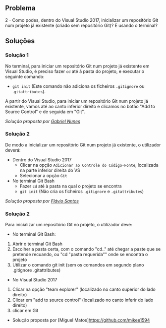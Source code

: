 ## Problema

2 - Como podes, dentro do Visual Studio 2017, inicializar
um repositório Git num projeto já existente (criado sem
repositório Git)? E usando o terminal?

## Soluções

### Solução 1

No terminal, para iniciar um repositório Git num
projeto já existente em Visual Studio, é preciso fazer
`cd` até à pasta do projeto, e executar o seguinte comando:

* `git init` (Este comando não adiciona os ficheiros
`.gitignore` ou .`gitattributes`).

A partir do Visual Studio, para iniciar um repositório Git num projeto já
existente, vamos até ao canto inferior direito e clicamos no botão "Add
to Source Control" e de seguida em "Git".

*Solução proposta por [Gabriel Nunes](https://github.com/twinventur)*

### Solução 2

De modo a inicializar um repositório Git num projeto já existente, o utilizador
deverá:

* Dentro do Visual Studio 2017
  * Clicar na opção `Adicionar ao Controle do Código-Fonte`, localizada na
    parte inferior direita do VS
  * Selecionar a opção `Git`
* No terminal Git Bash
  * Fazer `cd` até à pasta na qual o projeto se encontra
  * `git init` (Não cria os ficheiros `.gitignore` e `.gitattributes`)

*Solução proposta por [Flávio Santos](https://github.com/fs000)*




### Solução 2

Para inicializar um repositório Git no projeto, o utilizador deve:
* No terminal Git Bash:
 1. Abrir o terminal Git Bash 
 2. Escolher a pasta certa, com o comando "cd.." até chegar a paste que se pretende recuando,
 ou "cd "pasta requerida"" onde se encontra o projeto
 3. Utilizar o comando git init (sem os comandos em segundo plano .gitignore .gitattributes)
 
* No Visual Studio 2017
 1. Clicar na opção "team explorer" (localizado no canto superior do lado direito)
 2. Clicar em "add to source control" (localizado no canto inferir do lado direito)
 3. clicar em Git  
 
* Solução proposta por [Miguel Matos]https://github.com/mikee1594